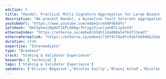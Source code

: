 ```yaml
---
edition: 5
title: "Handel: Practical Multi-Signature Aggregation for Large Byzantine Committees"
description: "We present Handel, a Byzantine fault tolerant aggregation protocol that allows for the quick aggregation of cryptographic signatures over a WAN. Handel has logarithmic time and polylogarithmic network complexity and needs minimal computing resources. We implemented Handel as an open source Go library with a flexible design to support any associative and commutative aggregation function. We tested Handel with a BLS multi-signature scheme for BN256 on 2000 AWS instances running two nodes per instance and located in 10 AWS regions. The 4000 signatures are aggregated in less than 900 milliseconds with an average per-node communication cost of 56KB. This work can be used to improve Ethereum 2's latency to finality."
youtubeUrl: "https://www.youtube.com/embed/cmX8Fmbh9Yc"
ipfsHash: "QmS3pVenjNg8U71EPL9A8gcfhtygjVjucCywhB7LipSoYU"
ethernaIndex: "https://etherna.io/embed/634511da080a54f6d733eadf"
ethernaPermalink: "https://etherna.io/embed/720f47f6e8fc01bf49946b25abfae5b07802cc39ad46d5fa39b28feb418937aa"
duration: 1730
expertise: "Intermediate"
type: "Breakout"
track: "Staking & Validator Experience"
keywords: ['technical']
tags: ['Staking & Validator Experience']
speakers: ['Olivier Bégassat','Nicolas Gailly','Blazej Kolad','Nicolas Liochon']
---
```

